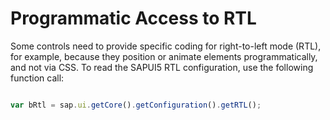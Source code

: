 <!-- loio8bb4723002ef4dc19a065b2e30c5498f -->

# Programmatic Access to RTL

Some controls need to provide specific coding for right-to-left mode \(RTL\), for example, because they position or animate elements programmatically, and not via CSS. To read the SAPUI5 RTL configuration, use the following function call:

```js

var bRtl = sap.ui.getCore().getConfiguration().getRTL();
```

